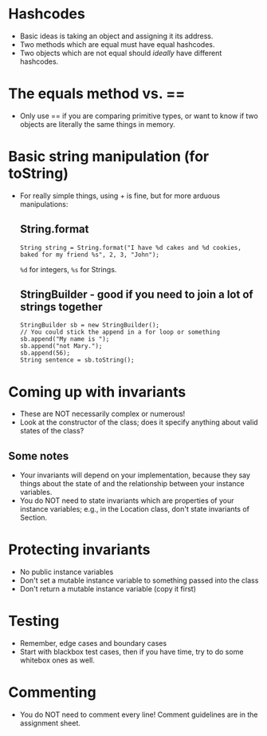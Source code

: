 # Hashcodes 
- Basic ideas is taking an object and assigning it its address. 
- Two methods which are equal must have equal hashcodes. 
- Two objects which are not equal should *ideally* have different hashcodes. 

# The equals method vs. == 
- Only use == if you are comparing primitive types, or want to know if two objects 
  are literally the same things in memory. 
  
# Basic string manipulation (for toString)
- For really simple things, using + is fine, but for more arduous manipulations: 

  ## String.format 
      String string = String.format("I have %d cakes and %d cookies, baked for my friend %s", 2, 3, "John");
  
  `%d` for integers, `%s` for Strings. 
  
  ## StringBuilder - good if you need to join a lot of strings together
      StringBuilder sb = new StringBuilder(); 
      // You could stick the append in a for loop or something
      sb.append("My name is ");
      sb.append("not Mary.");
      sb.append(56);
      String sentence = sb.toString();
    
# Coming up with invariants 
- These are NOT necessarily complex or numerous! 
- Look at the constructor of the class; does it specify anything about valid states of the class?

## Some notes 
- Your invariants will depend on your implementation, because they say things about the 
  state of and the relationship between your instance variables. 
- You do NOT need to state invariants which are properties of your instance variables;
  e.g., in the Location class, don't state invariants of Section. 
  
# Protecting invariants 
- No public instance variables 
- Don't set a mutable instance variable to something passed into the class
- Don't return a mutable instance variable (copy it first) 

# Testing 
- Remember, edge cases and boundary cases 
- Start with blackbox test cases, then if you have time, try to do some whitebox ones as well. 

# Commenting 
- You do NOT need to comment every line! Comment guidelines are in the assignment sheet. 

